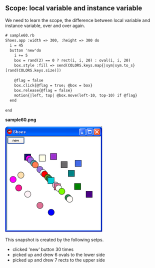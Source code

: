 Scope: local variable and instance variable
-------------------------------------------
We need to learn the scope, the difference between local variable and instance variable, over and over again.

	# sample60.rb
	Shoes.app :width => 300, :height => 300 do
	  i = 45
	  button 'new'do
	    i += 5
	    box = rand(2) == 0 ? rect(i, i, 20) : oval(i, i, 20)
	    box.style :fill => send(COLORS.keys.map{|sym|sym.to_s}[rand(COLORS.keys.size)])
	
	    @flag = false
	    box.click{@flag = true; @box = box}
	    box.release{@flag = false}
	    motion{|left, top| @box.move(left-10, top-10) if @flag}
	  end
	  
	end

**sample60.png**

![sample60.png](http://github.com/ashbb/shoes_tutorial_html/raw/master/images/sample60.png)

This snapshot is created by the following setps.
- clicked 'new' button 30 times
- picked up and drew 6 ovals to the lower side
- picked up and drew 7 rects to the upper side
